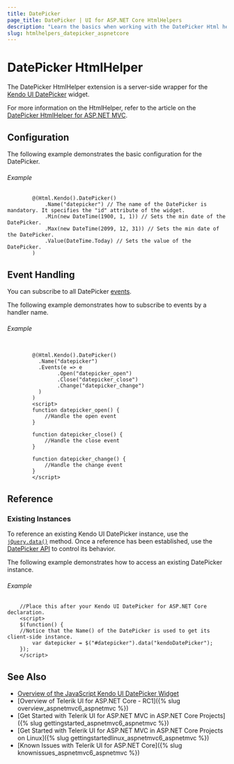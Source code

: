 ```yaml
---
title: DatePicker
page_title: DatePicker | UI for ASP.NET Core HtmlHelpers
description: "Learn the basics when working with the DatePicker Html helper for ASP.NET Core (MVC 6 or ASP.NET Core MVC)."
slug: htmlhelpers_datepicker_aspnetcore
---
```


# DatePicker HtmlHelper

The DatePicker HtmlHelper extension is a server-side wrapper for the [Kendo UI DatePicker](https://demos.telerik.com/kendo-ui/datepicker/index) widget.

For more information on the HtmlHelper, refer to the article on the [DatePicker HtmlHelper for ASP.NET MVC](http://docs.telerik.com/aspnet-mvc/helpers/datepicker/overview).

## Configuration

The following example demonstrates the basic configuration for the DatePicker.

###### Example

```tab-Razor
        @(Html.Kendo().DatePicker()
            .Name("datepicker") // The name of the DatePicker is mandatory. It specifies the "id" attribute of the widget.
            .Min(new DateTime(1900, 1, 1)) // Sets the min date of the DatePicker.
            .Max(new DateTime(2099, 12, 31)) // Sets the min date of the DatePicker.
            .Value(DateTime.Today) // Sets the value of the DatePicker.
        )
```

## Event Handling

You can subscribe to all DatePicker [events](http://docs.telerik.com/kendo-ui/api/javascript/ui/datepicker#events).

The following example demonstrates how to subscribe to events by a handler name.

###### Example

```tab-Razor

        @(Html.Kendo().DatePicker()
          .Name("datepicker")
          .Events(e => e
                .Open("datepicker_open")
                .Close("datepicker_close")
                .Change("datepicker_change")
          )
        )
        <script>
        function datepicker_open() {
            //Handle the open event
        }

        function datepicker_close() {
            //Handle the close event
        }

        function datepicker_change() {
            //Handle the change event
        }
        </script>
```

## Reference

### Existing Instances

To reference an existing Kendo UI DatePicker instance, use the [`jQuery.data()`](http://api.jquery.com/jQuery.data/) method.  Once a reference has been established, use the [DatePicker API](http://docs.telerik.com/kendo-ui/api/javascript/ui/datepicker#methods) to control its behavior.

The following example demonstrates how to access an existing DatePicker instance.

###### Example

        //Place this after your Kendo UI DatePicker for ASP.NET Core declaration.
        <script>
        $(function() {
        //Notice that the Name() of the DatePicker is used to get its client-side instance.
            var datepicker = $("#datepicker").data("kendoDatePicker");
        });
        </script>

## See Also

* [Overview of the JavaScript Kendo UI DatePicker Widget](../../../kendo-ui/controls/editors/datepicker/overview)
* [Overview of Telerik UI for ASP.NET Core - RC1]({% slug overview_aspnetmvc6_aspnetmvc %})
* [Get Started with Telerik UI for ASP.NET MVC in ASP.NET Core Projects]({% slug gettingstarted_aspnetmvc6_aspnetmvc %})
* [Get Started with Telerik UI for ASP.NET MVC in ASP.NET Core Projects on Linux]({% slug gettingstartedlinux_aspnetmvc6_aspnetmvc %})
* [Known Issues with Telerik UI for ASP.NET Core]({% slug knownissues_aspnetmvc6_aspnetmvc %})

